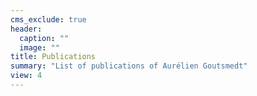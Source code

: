```yaml
---
cms_exclude: true
header:
  caption: ""
  image: ""
title: Publications
summary: "List of publications of Aurélien Goutsmedt"
view: 4
---
```

